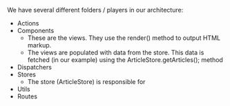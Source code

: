 We have several different folders / players in our architecture:

- Actions
- Components
    - These are the views. They use the render() method to output HTML markup. 
    - The views are populated with data from the store. This data is fetched (in our example) using the ArticleStore.getArticles(); method
- Dispatchers
- Stores
    - The store (ArticleStore) is responsible for 
- Utils
- Routes
